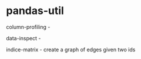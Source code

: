 # pandas-util

column-profiling - 

data-inspect - 

indice-matrix - create a graph of edges given two ids
